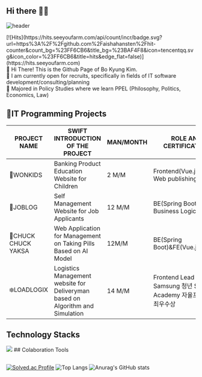 ## Hi there 🎀👋
![header](https://capsule-render.vercel.app/api?type=waving&color=gradient&height=120&animation=fadeIn&section=footer&text=🚗🚘🚛&fontAlign=70)
<div>[![Hits](https://hits.seeyoufarm.com/api/count/incr/badge.svg?url=https%3A%2F%2Fgithub.com%2Faishahansten%2Fhit-counter&count_bg=%23FF6CB6&title_bg=%23BAF4F8&icon=tencentqq.svg&icon_color=%23FF6CB6&title=hits&edge_flat=false)](https://hits.seeyoufarm.com)</div>
<div>
  🎀 Hi There! This is the Github Page of Bo Kyung Kim.  
</div>
<div>
  🎀 I am currently open for recruits, specifically in fields of IT software development/consulting/planning
</div>
<div>
  🎀 Majored in Policy Studies where we learn PPEL (Philosophy, Politics, Economics, Law) 
</div>


## 🍯IT Programming Projects 
|PROJECT NAME|SWIFT INTRODUCTION OF THE PROJECT|MAN/MONTH|ROLE AND CERTIFICATION|
|---|---|---|---|
|🌸WONKIDS|Banking Product Education Website for Children|2 M/M|Frontend(Vue.js)&UIUX Web publishing|
|🎐JOBLOG|Self Management Website for Job Applicants|12 M/M|BE(Spring Boot) Business Logic|
|🍂CHUCK CHUCK YAKSA|Web Application for Management on Taking Pills Based on AI Model|12M/M|BE(Spring Boot)&FE(Vue.js)|
|❄️LOADLOGIX|Logistics Management website for Deliveryman based on Algorithm and Simulation|14 M/M|Frontend Lead / Samsung 청년 SW Academy 자율프로젝트 최우수상|

## Technology Stacks
<img src="https://img.shields.io/badge/react-20232a.svg?style=for-the-badge&logo=springboot&logoColor=#6DB33F" />
## Colaboration Tools

## 
[![Solved.ac Profile](http://mazassumnida.wtf/api/v2/generate_badge?boj=aishahansten)](https://solved.ac/aishahansten/)
![Top Langs](https://github-readme-stats.vercel.app/api/top-langs/?username=aishahansten&layout=compact)
![Anurag's GitHub stats](https://github-readme-stats.vercel.app/api?username=aishahansten&show_icons=true&theme=radical)

<!--
**aishahansten/aishahansten** is a ✨ _special_ ✨ repository because its `README.md` (this file) appears on your GitHub profile.

Here are some ideas to get you started:

- 🔭 I’m currently working on ...
- 🌱 I’m currently learning ...
- 👯 I’m looking to collaborate on ...
- 🤔 I’m looking for help with ...
- 💬 Ask me about ...
- 📫 How to reach me: ...
- 😄 Pronouns: ...
- ⚡ Fun fact: ...
-->
